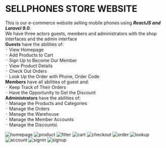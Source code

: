 <!-- # sellphones -->
#  SELLPHONES STORE WEBSITE
This is our e-commerce website selling mobile phones using <b><i>ReactJS and Laravel 9.0.</i></b>\
We have three actors guests, members and administrators with the shop interfaces and the admin interface\
<b>Guests</b> have the abilities of: \
    ᛫ View Homepage\
    ᛫ Add Products to Cart\
    ᛫ Sign Up to Become Our Member\
    ᛫ View Product Details\
    ᛫ Check Out Orders\
    ᛫ Look Up the Order with Phone, Order Code\
<b>Members</b> have all abilities of guest and:\
    ᛫ Keep Track of Their Orders\
    ᛫ Have the Opportunity to Get the Discount\
<b>Administrators</b> have the abilities of:\
    ᛫ Manage the Products and Categories\
    ᛫ Manage the Orders\
    ᛫ Manage the Warehouse\
    ᛫ Manage the Member Accounts\
    ᛫ Manage the Discounts\

![homepage](/FrontEnd/public/pictures/1_homepage.png)
![product](/FrontEnd/public/pictures/2_product.png)
![filter](/FrontEnd/public/pictures/3_filter.png)
![cart](/FrontEnd/public/pictures/4_cart.png)
![checkout](/FrontEnd/public/pictures/5_checkout.png)
![order](/FrontEnd/public/pictures/6_order.png)
![lookup](/FrontEnd/public/pictures/7_lookup.png)
![account](/FrontEnd/public/pictures/8_account.png)
![signin](/FrontEnd/public/pictures/9_signin.png)
![signup](/FrontEnd/public/pictures/10_signup.png)


